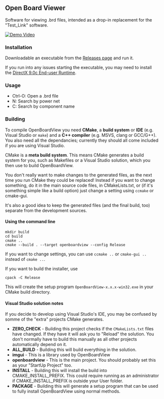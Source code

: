 ## Open Board Viewer

Software for viewing .brd files, intended as a drop-in replacement for the
"Test_Link" software.

[![Demo Video](https://github.com/chloridite/OpenBoardView/raw/master/asset/screenshot.png)](https://www.youtube.com/watch?v=1Pi5RGC-rJw)

### Installation

Downloadable an executable from the [Releases page](https://github.com/chloridite/OpenBoardView/releases)
and run it.

If you run into any issues starting the executable, you may need to install
the [DirectX 9.0c End-user Runtime](https://www.microsoft.com/en-us/download/details.aspx?id=8109).

### Usage

- Ctrl-O: Open a .brd file
- N: Search by power net
- C: Search by component name

### Building

To compile OpenBoardView you need **CMake**, a **build system** or **IDE** (e.g. Visual Studio or `make`) and a **C++ compiler** (e.g. MSVS, clang or GCC/G++).
You also need all the dependancies; currently they should all come included if you are using Visual Studio.

CMake is a **meta build system**. This means CMake generates a build system for you, such as Makefiles or a Visual Studio solution, which you then use to build OpenBoardView.

You don't really want to make changes to the generated files, as the next time you run CMake they could be replaced! Instead if you want to change something, do it in the main source code files, in CMakeLists.txt, or (if it's something simple like a build option) just change a setting using `ccmake` or cmake-gui.

It's also a good idea to keep the generated files (and the final build, too) separate from the development sources.

#### Using the command line

```
mkdir build
cd build
cmake ..
cmake --build . --target openboardview --config Release
```
If you want to change settings, you can use `ccmake ..` or `cmake-gui ..` instead of `cmake ..`.

If you want to build the installer, use

```
cpack -C Release
```

This will create the setup program `OpenBoardView-x.x.x-win32.exe` in your CMake build directory.

#### Visual Studio solution notes

If you decide to develop using Visual Studio's IDE, you may be confused by somme of the "extra" projects CMake generates.

 - **ZERO_CHECK** - Building this project checks if the `CMakeLists.txt` files have changed. If they have it will ask you to "Reload" the solution. You don't normally have to build this manually as all other projects automatically depend on it.
 - **ALL_BUILD** - Building this will build everything in the solution.
 - **imgui** - This is a library used by OpenBoardView
 - **openboardview** - This is the main project. You should probably set this as your "StartUp Project" too.
 - **INSTALL** - Building this will install the build into CMAKE_INSTALL_PREFIX. This could require running as an administrator if CMAKE_INSTALL_PREFIX is outside your User folder.
 - **PACKAGE** - Building this will generate a setup program that can be used to fully install OpenBoardView using normal methods.
